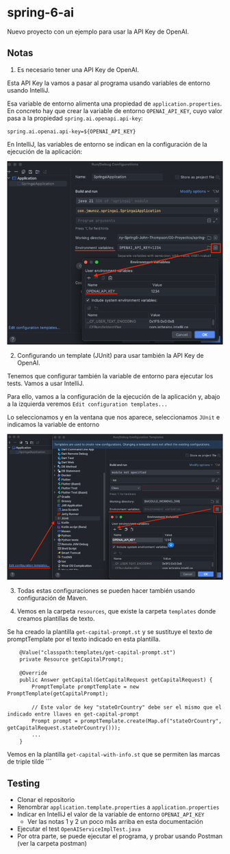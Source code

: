 # spring-6-ai

Nuevo proyecto con un ejemplo para usar la API Key de OpenAI.

## Notas

1. Es necesario tener una API Key de OpenAI.

Esta API Key la vamos a pasar al programa usando variables de entorno usando IntelliJ.

Esa variable de entorno alimenta una propiedad de `application.properties`. En concreto hay que crear la variable de entorno `OPENAI_API_KEY`, cuyo valor pasa a la propiedad `spring.ai.openapi.api-key`: 

```
spring.ai.openai.api-key=${OPENAI_API_KEY}
```

En IntelliJ, las variables de entorno se indican en la configuración de la ejecución de la aplicación:

![alt Environment Variables](../images/23-IntelliJ-EnvironmentVariables.png)

2. Configurando un template (JUnit) para usar también la API Key de OpenAI.

Tenemos que configurar también la variable de entorno para ejecutar los tests. Vamos a usar IntelliJ.

Para ello, vamos a la configuración de la ejecución de la aplicación y, abajo a la izquierda veremos `Edit configuration templates...`

Lo seleccionamos y en la ventana que nos aparece, seleccionamos `JUnit` e indicamos la variable de entorno

![alt Configuration Templates and Environment Variables](../images/24-IntelliJ-EditConfigurationTemplates-EnvironmentVariables.png)

3. Todas estas configuraciones se pueden hacer también usando configuración de Maven.

4. Vemos en la carpeta `resources`, que existe la carpeta `templates` donde creamos plantillas de texto.

Se ha creado la plantilla `get-capital-prompt.st` y se sustituye el texto de promptTemplate por el texto indicado en esta plantilla.

```
    @Value("classpath:templates/get-capital-prompt.st")
    private Resource getCapitalPrompt;
    
    @Override
    public Answer getCapital(GetCapitalRequest getCapitalRequest) {
        PromptTemplate promptTemplate = new PromptTemplate(getCapitalPrompt);
        
        // Este valor de key "stateOrCountry" debe ser el mismo que el indicado entre llaves en get-capital-prompt
        Prompt prompt = promptTemplate.create(Map.of("stateOrCountry", getCapitalRequest.stateOrCountry()));        
        ...
    }
```

Vemos en la plantilla `get-capital-with-info.st` que se permiten las marcas de triple tilde ```

## Testing

- Clonar el repositorio
- Renombrar `application.template.properties` a `application.properties`
- Indicar en IntelliJ el valor de la variable de entorno `OPENAI_API_KEY`
  - Ver las notas 1 y 2 un poco mås arriba en esta documentación
- Ejecutar el test `OpenAIServiceImplTest.java`
- Por otra parte, se puede ejecutar el programa, y probar usando Postman (ver la carpeta postman)